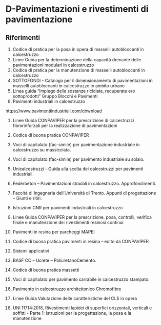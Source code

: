 # D-Pavimentazioni e rivestimenti di pavimentazione
## Riferimenti

 1. Codice di pratica per la posa in opera di masselli autobloccanti in calcestruzzo
 1. Linee Guida per la determinazione della capacità drenante delle pavimentazioni modulari in calcestruzzo
 1. Codice di pratica per la manutenzione di masselli autobloccanti in calcestruzzo
 1. SOTTOFONDI - Catalogo per il dimensionamento di pavimentazioni in masselli autobloccanti in calcestruzzo in ambito urbano
 1. Linea guida “Impiego delle sostanze riciclate, recuperate e/o sottoprodotti” Gruppo Blocchi e Pavimenti
 1. Pavimenti industriali in calcestruzzo

https://www.pavimentiindustriali.com/download

 1. Linee Guida CONPAVIPER per la prescrizione di calcestruzzi fibrorinforzati per la realizzazione di pavimentazioni
 1. Codice di buona pratica CONPAVIPER
 1. Voci di capitolato (fac-simile) per pavimentazione industriale in calcestruzzo su massicciata.
 1. Voci di capitolato (fac-simile) per pavimento industriale su solaio.
 1. Unicalcestruzzi - Guida alla scelta dei calcestruzzi per pavimenti industriali.
 1. Federbeton – Pavimentazioni stradali in calcestruzzo. Approfondimenti.
 1. Facoltà di Ingegneria dell’Università di Trento. Appunti di progettazione – Giunti e ritiri.
 1. Istruzioni CNR per pavimenti industriali in calcestruzzo


 1. Linee Guida CONPAVIPER per la prescrizione, posa, controlli, verifica finale e manutenzione dei rivestimenti resinosi continui
 1. Pavimenti in resina per parcheggi MAPEI
 1. Codice di buona pratica pavimenti in resina – edito da CONPAVIPER
 1. Sistemi applicativi
 1. BASF CC – Ucrete – PoliuretanoCemento.
 1. Codice di buona pratica massetti
 1. Voci di capitolato per pavimento carrabile in calcestruzzo stampato.
 1. Pavimento in calcestruzzo architettonico Chromofibre
 1. Linee Guida Valutazione delle caratteristiche del CLS in opera


 1.  UNI 11714:2018, Rivestimenti lapidei di superfici orizzontali, verticali e soffitti - Parte 1: Istruzioni per la progettazione, la posa e la manutenzione
